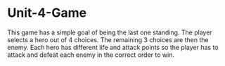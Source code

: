 # Unit-4-Game
This game has a simple goal of being the last one standing. The player selects a hero out of 4 choices. The remaining 3 choices are then the enemy. Each hero has different life and attack points so the player has to attack and defeat each enemy in the correct order to win.